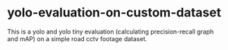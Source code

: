# yolo-evaluation-on-custom-dataset
This is a yolo and yolo tiny evaluation (calculating precision-recall graph and mAP) on a simple road cctv footage dataset.
